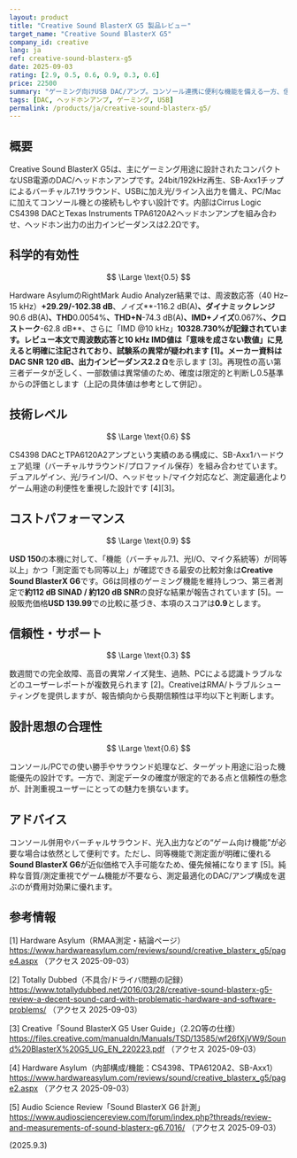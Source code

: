 ```yaml
---
layout: product
title: "Creative Sound BlasterX G5 製品レビュー"
target_name: "Creative Sound BlasterX G5"
company_id: creative
lang: ja
ref: creative-sound-blasterx-g5
date: 2025-09-03
rating: [2.9, 0.5, 0.6, 0.9, 0.3, 0.6]
price: 22500
summary: "ゲーミング向けUSB DAC/アンプ。コンソール連携に便利な機能を備える一方、信頼性の懸念が報告されています。第三者測定は一部に異常値が含まれ、測定確度は限定的。近似価格帯により良い測定結果の代替機が存在します。"
tags: [DAC, ヘッドホンアンプ, ゲーミング, USB]
permalink: /products/ja/creative-sound-blasterx-g5/
---
```


## 概要

Creative Sound BlasterX G5は、主にゲーミング用途に設計されたコンパクトなUSB電源のDAC/ヘッドホンアンプです。24bit/192kHz再生、SB-Axx1チップによるバーチャル7.1サラウンド、USBに加え光/ライン入出力を備え、PC/Macに加えてコンソール機との接続もしやすい設計です。内部はCirrus Logic CS4398 DACとTexas Instruments TPA6120A2ヘッドホンアンプを組み合わせ、ヘッドホン出力の出力インピーダンスは2.2Ωです。

## 科学的有効性

$$ \Large \text{0.5} $$

Hardware AsylumのRightMark Audio Analyzer結果では、周波数応答（40 Hz–15 kHz）**+29.29/-102.38 dB**、ノイズ**-116.2 dB(A)**、ダイナミックレンジ**90.6 dB(A)**、THD**0.0054%**、THD+N**-74.3 dB(A)**、IMD+ノイズ**0.067%**、クロストーク**-62.8 dB**、さらに「IMD @10 kHz」**10328.730%**が記録されています。レビュー本文で周波数応答と10 kHz IMD値は「意味を成さない数値」に見えると明確に注記されており、試験系の異常が疑われます [1]。メーカー資料はDAC SNR **120 dB**、出力インピーダンス**2.2 Ω**を示します [3]。再現性の高い第三者データが乏しく、一部数値は異常値のため、確度は限定的と判断し0.5基準からの評価とします（上記の具体値は参考として併記）。

## 技術レベル

$$ \Large \text{0.6} $$

CS4398 DACとTPA6120A2アンプという実績のある構成に、SB-Axx1ハードウェア処理（バーチャルサラウンド/プロファイル保存）を組み合わせています。デュアルゲイン、光/ラインI/O、ヘッドセット/マイク対応など、測定最適化よりゲーム用途の利便性を重視した設計です [4][3]。

## コストパフォーマンス

$$ \Large \text{0.9} $$

**USD 150**の本機に対して、「機能（バーチャル7.1、光I/O、マイク系統等）が同等以上」かつ「測定面でも同等以上」が確認できる最安の比較対象は**Creative Sound BlasterX G6**です。G6は同様のゲーミング機能を維持しつつ、第三者測定で**約112 dB SINAD / 約120 dB SNR**の良好な結果が報告されています [5]。一般販売価格**USD 139.99**での比較に基づき、本項のスコアは**0.9**とします。

## 信頼性・サポート

$$ \Large \text{0.3} $$

数週間での完全故障、高音の異常ノイズ発生、過熱、PCによる認識トラブルなどのユーザーレポートが複数見られます [2]。CreativeはRMA/トラブルシューティングを提供しますが、報告傾向から長期信頼性は平均以下と判断します。

## 設計思想の合理性

$$ \Large \text{0.6} $$

コンソール/PCでの使い勝手やサラウンド処理など、ターゲット用途に沿った機能優先の設計です。一方で、測定データの確度が限定的である点と信頼性の懸念が、計測重視ユーザーにとっての魅力を損ないます。

## アドバイス

コンソール併用やバーチャルサラウンド、光入出力などの“ゲーム向け機能”が必要な場合は依然として便利です。ただし、同等機能で測定面が明確に優れる**Sound BlasterX G6**が近似価格で入手可能なため、優先候補になります [5]。純粋な音質/測定重視でゲーム機能が不要なら、測定最適化のDAC/アンプ構成を選ぶのが費用対効果に優れます。

## 参考情報

[1] Hardware Asylum（RMAA測定・結論ページ）https://www.hardwareasylum.com/reviews/sound/creative_blasterx_g5/page4.aspx （アクセス 2025-09-03）

[2] Totally Dubbed（不具合/ドライバ問題の記録）https://www.totallydubbed.net/2016/03/28/creative-sound-blasterx-g5-review-a-decent-sound-card-with-problematic-hardware-and-software-problems/ （アクセス 2025-09-03）

[3] Creative「Sound BlasterX G5 User Guide」（2.2Ω等の仕様）https://files.creative.com/manualdn/Manuals/TSD/13585/wf26fXjVW9/Sound%20BlasterX%20G5_UG_EN_220223.pdf （アクセス 2025-09-03）

[4] Hardware Asylum（内部構成/機能：CS4398、TPA6120A2、SB-Axx1）https://www.hardwareasylum.com/reviews/sound/creative_blasterx_g5/page2.aspx （アクセス 2025-09-03）

[5] Audio Science Review「Sound BlasterX G6 計測」https://www.audiosciencereview.com/forum/index.php?threads/review-and-measurements-of-sound-blasterx-g6.7016/ （アクセス 2025-09-03）

(2025.9.3)

